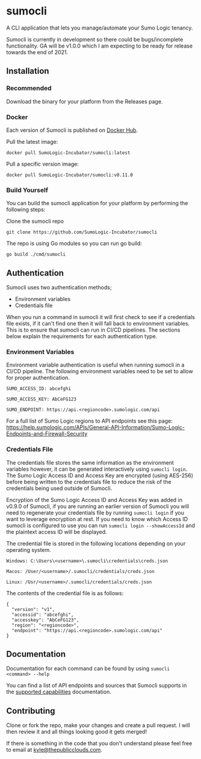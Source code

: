 # sumocli
A CLI application that lets you manage/automate your Sumo Logic tenancy. 

Sumocli is currently in development so there could be bugs/incomplete functionality.
GA will be v1.0.0 which I am expecting to be ready for release towards the end of 2021.
## Installation

### Recommended
Download the binary for your platform from the Releases page. 

### Docker

Each version of Sumocli is published on [Docker Hub](https://hub.docker.com/r/SumoLogic-Incubator/sumocli).

Pull the latest image:

`docker pull SumoLogic-Incubator/sumocli:latest`

Pull a specific version image:

`docker pull SumoLogic-Incubator/sumocli:v0.11.0`

### Build Yourself
You can build the sumocli application for your platform by performing the following steps:

Clone the sumocli repo

`git clone https://github.com/SumoLogic-Incubator/sumocli`

The repo is using Go modules so you can run go build:

`go build ./cmd/sumocli`

## Authentication

Sumocli uses two authentication methods;
- Environment variables
- Credentials file

When you run a command in sumocli it will first check to see if a credentials file exists, if it can't find one then it will fall back to environment variables. This is to ensure that sumocli can run in CI/CD pipelines. 
The sections below explain the requirements for each authentication type.

### Environment Variables

Environment variable authentication is useful when running sumocli in a CI/CD pipeline. The following environment variables need to be set to allow for proper authentication.

```
SUMO_ACCESS_ID: abcefghi

SUMO_ACCESS_KEY: AbCeFG123

SUMO_ENDPOINT: https://api.<regioncode>.sumologic.com/api
```

For a full list of Sumo Logic regions to API endpoints see this page: 
https://help.sumologic.com/APIs/General-API-Information/Sumo-Logic-Endpoints-and-Firewall-Security

### Credentials File

The credentials file stores the same information as the environment variables however, it can be generated interactively using `sumocli login`. 
The Sumo Logic Access ID and Access Key are encrypted (using AES-256) before being written to the credentials file to reduce the risk of the credentials being 
used outside of Sumocli.

Encryption of the Sumo Logic Access ID and Access Key was added in v0.9.0 of Sumocli, if you are running
an earlier version of Sumocli you will need to regenerate your credentials file by running `sumocli login` if you want 
to leverage encryption at rest.
If you need to know which Access ID sumocli is configured to use you can run `sumocli login --showAccessId` and
the plaintext access ID will be displayed.

The credential file is stored in the following locations depending on your operating system.

```
Windows: C:\Users\<username>\.sumocli\credentials\creds.json

Macos: /User/<username>/.sumocli/credentials/creds.json

Linux: /Usr/<username>/.sumocli/credentials/creds.json
```

The contents of the credential file is as follows:

```
{
  "version": "v1",
  "accessid": "abcefghi",
  "accesskey": "AbCeFG123",
  "region": "<regioncode>",
  "endpoint": "https://api.<regioncode>.sumologic.com/api"
}
```

## Documentation

Documentation for each command can be found by using `sumocli <command> --help`

You can find a list of API endpoints and sources that Sumocli supports in the [supported capabilities](COMPATIBILITY.md) documentation.

## Contributing

Clone or fork the repo, make your changes and create a pull request. 
I will then review it and all things looking good it gets merged!

If there is something in the code that you don't understand please feel free to email at kyle@thepublicclouds.com.

